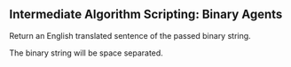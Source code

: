 ## Intermediate Algorithm Scripting: Binary Agents
Return an English translated sentence of the passed binary string.

The binary string will be space separated.